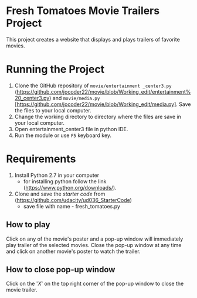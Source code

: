 # Fresh Tomatoes Movie Trailers Project
This project creates a website that displays and plays trailers of favorite movies. 

# Running the Project
  1. Clone the GitHub repository of `movie/entertainment _center3.py` (https://github.com/jocoder22/movie/blob/Working_edit/entertainment%20_center3.py) and `movie/media.py` [https://github.com/jocoder22/movie/blob/Working_edit/media.py]. Save the files to your local computer.
  2. Change the working directory to directory where the files are save in your local computer.
  3. Open entertainment_center3 file in python IDE.
  4. Run the module or use `F5` keyboard key.

# Requirements
  1. Install Python 2.7 in your computer
      - for installing python follow the link (https://www.python.org/downloads/).
  2. Clone and save the _starter code_ from (https://github.com/udacity/ud036_StarterCode)
      - save file with name - fresh_tomatoes.py

## How to play
Click on any of the movie's poster and a pop-up window will immediately play trailer of the selected movies. Close the pop-up window at any time and click on another movie's poster to watch the trailer.

## How to close pop-up window
Click on the '_X_' on the top right corner of the pop-up window to close the movie trailer.
